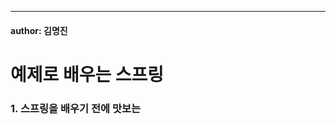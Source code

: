 ---
#### author: 김명진

# 예제로 배우는 스프링

### 1.  스프링을 배우기 전에 맛보는 





<!--stackedit_data:
eyJoaXN0b3J5IjpbLTU3NzcxMjM1OSwtODg0NDgyOTcyLDE5ND
M5NjMxNzldfQ==
-->